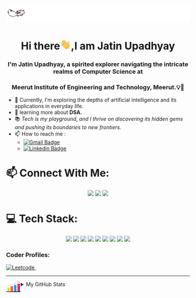 <h1 align="center"><img src="https://github.com/OPTIMUS-PRIME2001/OPTIMUS-PRIME2001/blob/master/workflows/transparent_keubey.gif?raw=true)](https://github.com/OPTIMUS-PRIME2001/OPTIMUS-PRIME2001/blob/master/workflows/transparent_keubey.gif?raw=true"></h1>
<h1 align="center">Hi there<img src="https://raw.githubusercontent.com/ABSphreak/ABSphreak/master/gifs/Hi.gif" width="30px">,I am Jatin Upadhyay</h1>
<h3 align="center">I'm Jatin Upadhyay, a spirited explorer navigating the intricate realms of Computer Science at</h3>
<h3 align="center"> Meerut Institute of Engineering and Technology, Meerut.💡🚀</h3>

- 🔭 Currently, I'm exploring the depths of artificial intelligence and its applications in everyday life.
- 🌱 learning more about **DSA.**
- 📚 *Tech is my playground, and I thrive on discovering its hidden gems and pushing its boundaries to new frontiers.*
- 📫 How to reach me :
  * [![Gmail Badge](https://img.shields.io/badge/-connectwithjatinupadhyay@gmail.com-c14438?style=plastic&logo=Gmail&logoColor=white&link=mailto:connectwithjatinupadhyay@gmail.com)](mailto:connectwithjatinupadhyay@gmail.com)
  * [![Linkedin Badge](https://img.shields.io/badge/-jatinupadhyayy-ffffff?style=plastic&logo=Linkedin&logoColor=blue&link=mailto:connectwithjatinupadhyay@gmail.com)](https://www.linkedin.com/in/jatinupadhyayy/)



# 📫 Connect With Me:
<div align="center">
<a href="https://www.linkedin.com/in/jatinupadhyayy"><img src="https://user-images.githubusercontent.com/74038190/235294012-0a55e343-37ad-4b0f-924f-c8431d9d2483.gif" width="100"></a>
<a href="https://www.instagram.com/jatinupadhyayy"><img src="https://user-images.githubusercontent.com/74038190/235294013-a33e5c43-a01c-43f6-b44d-a406d8b4ab75.gif" width="100"></a>
<a href="https://www.twitter.com/jatinupadhyayy"><img src="https://user-images.githubusercontent.com/74038190/235294011-b8074c31-9097-4a65-a594-4151b58743a8.gif" width="100"></a>
</div>


# 💻 Tech Stack:
<div align="center">
<img src="https://github.com/jatinupadhyayy/jatinupadhyayy/assets/161996867/131c08e7-2543-423e-96d1-5497cc46ab88" width="60">
<img src="https://github.com/jatinupadhyayy/jatinupadhyayy/assets/161996867/0dcd4d94-84fe-4b43-b65b-fb07905ecf5f" width="60">
<img src="https://github.com/jatinupadhyayy/jatinupadhyayy/assets/161996867/604aa371-dbde-431e-89d6-0c37b3ea1e42" width="60">
<img src="https://user-images.githubusercontent.com/74038190/212257468-1e9a91f1-b626-4baa-b15d-5c385dfa7ed2.gif"width="60">
<img src="https://user-images.githubusercontent.com/74038190/212257465-7ce8d493-cac5-494e-982a-5a9deb852c4b.gif" width="60">
<img src="https://user-images.githubusercontent.com/74038190/212281775-b468df30-4edc-4bf8-a4ee-f52e1aaddc86.gif" width="60">
<img src="https://github.com/Anmol-Baranwal/Cool-GIFs-For-GitHub/assets/74038190/29fd6286-4e7b-4d6c-818f-c4765d5e39a9" width="60">
<img src="https://github.com/Anmol-Baranwal/Cool-GIFs-For-GitHub/assets/74038190/67f477ed-6624-42da-99f0-1a7b1a16eecb" width="60">
<img src="https://github.com/Anmol-Baranwal/Cool-GIFs-For-GitHub/assets/74038190/3fb2cdf6-8920-462e-87a4-95af376418aa" width="60">
</div>

<h3 align="left">Coder Profiles:</h3>
<p align="left"> 
<a href="https://leetcode.com/jatinupadhyayy" target="_blank"> <img src="https://cdn.iconscout.com/icon/free/png-512/free-leetcode-3521542-2944960.png" alt="Leetcode" height="30"/> </a>
&emsp;&emsp;
</p>
<hr></hr>
<details>
<summary>
<img align="left" src="https://github.com/OPTIMUS-PRIME2001/OPTIMUS-PRIME2001/blob/faf611405777dc6dd4f1a57fdd0b5d272ce842ea/workflows/increase.svg" alt="OPTIMUS-PRIME2001stats" width="40" height="30">My GitHub Stats
</summary>  
</details>
 
